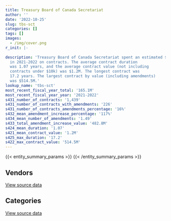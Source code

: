```yaml
---
title: Treasury Board of Canada Secretariat
author: ''
date: '2022-10-25'
slug: tbs-sct
categories: []
tags: []
images:
  - /img/cover.png
r_init: |-
  
description: 'Treasury Board of Canada Secretariat spent an estimated $165.1M
  in 2021-2022 on contracts. The average contract duration
  was 1.07 years, and the average contract value (not including
  contracts under $10k) was $1.2M. The longest contract was
  17.2 years. The largest contract by value (including amendments)
  was $514.5M.'
lookup_name: 'tbs-sct'
most_recent_fiscal_year_total: '165.1M'
most_recent_fiscal_year_year: '2021-2022'
s431_number_of_contracts: '1,439'
s431_number_of_contracts_with_amendments: '226'
s431_number_of_contracts_amendments_percentage: '16%'
s432_mean_amendment_increase_percentage: '117%'
s434_mean_number_of_amendments: '1.49'
s433_total_amendment_increase_value: '482.8M'
s424_mean_duration: '1.07'
s421_mean_contract_value: '1.2M'
s425_max_duration: '17.2'
s422_max_contract_value: '514.5M'
---
```


<script src="/rmarkdown-libs/htmlwidgets/htmlwidgets.js"></script>
<link href="/rmarkdown-libs/datatables-css/datatables-crosstalk.css" rel="stylesheet" />
<script src="/rmarkdown-libs/datatables-binding/datatables.js"></script>
<script src="/rmarkdown-libs/jquery/jquery-3.6.0.min.js"></script>
<link href="/rmarkdown-libs/dt-core-bootstrap/css/dataTables.bootstrap.min.css" rel="stylesheet" />
<link href="/rmarkdown-libs/dt-core-bootstrap/css/dataTables.bootstrap.extra.css" rel="stylesheet" />
<script src="/rmarkdown-libs/dt-core-bootstrap/js/jquery.dataTables.min.js"></script>
<script src="/rmarkdown-libs/dt-core-bootstrap/js/dataTables.bootstrap.min.js"></script>
<link href="/rmarkdown-libs/crosstalk/css/crosstalk.min.css" rel="stylesheet" />
<script src="/rmarkdown-libs/crosstalk/js/crosstalk.min.js"></script>
<script src="/rmarkdown-libs/htmlwidgets/htmlwidgets.js"></script>
<link href="/rmarkdown-libs/datatables-css/datatables-crosstalk.css" rel="stylesheet" />
<script src="/rmarkdown-libs/datatables-binding/datatables.js"></script>
<script src="/rmarkdown-libs/jquery/jquery-3.6.0.min.js"></script>
<link href="/rmarkdown-libs/dt-core-bootstrap/css/dataTables.bootstrap.min.css" rel="stylesheet" />
<link href="/rmarkdown-libs/dt-core-bootstrap/css/dataTables.bootstrap.extra.css" rel="stylesheet" />
<script src="/rmarkdown-libs/dt-core-bootstrap/js/jquery.dataTables.min.js"></script>
<script src="/rmarkdown-libs/dt-core-bootstrap/js/dataTables.bootstrap.min.js"></script>
<link href="/rmarkdown-libs/crosstalk/css/crosstalk.min.css" rel="stylesheet" />
<script src="/rmarkdown-libs/crosstalk/js/crosstalk.min.js"></script>

{{< entity_summary_params >}}
{{< /entity_summary_params >}}

## Vendors

<div id="htmlwidget-1" style="width:100%;height:auto;" class="datatables html-widget"></div>
<script type="application/json" data-for="htmlwidget-1">{"x":{"style":"bootstrap","filter":"none","vertical":false,"data":[["<a href=\"/vendors/49_solutions/\">49 Solutions<\/a>","<a href=\"/vendors/abs_americas/\">ABS Americas<\/a>","<a href=\"/vendors/accenture/\">Accenture<\/a>","<a href=\"/vendors/advanced_chippewa_technologies/\">Advanced Chippewa Technologies<\/a>","<a href=\"/vendors/algonquin_college/\">Algonquin College<\/a>","<a href=\"/vendors/altis_human_resources/\">Altis Human Resources<\/a>","<a href=\"/vendors/amazon/\">Amazon<\/a>","<a href=\"/vendors/aon_reed_stenhouse/\">Aon Reed Stenhouse<\/a>","<a href=\"/vendors/artemp_personnel_services/\">Artemp Personnel Services<\/a>","<a href=\"/vendors/avenai/\">Avenai<\/a>","<a href=\"/vendors/avi_spl/\">Avi Spl<\/a>","<a href=\"/vendors/bdo_canada/\">BDO Canada<\/a>","<a href=\"/vendors/bell_canada/\">Bell Canada<\/a>","<a href=\"/vendors/bloomberg_finance_l_p/\">Bloomberg Finance L P<\/a>","<a href=\"/vendors/breckenhill/\">Breckenhill<\/a>","<a href=\"/vendors/ca/\">CA<\/a>","<a href=\"/vendors/cache_computer_consulting/\">Cache Computer Consulting<\/a>","<a href=\"/vendors/canada_post/\">Canada Post<\/a>","<a href=\"/vendors/canadian_corps_of_commissionaires/\">Canadian Corps of Commissionaires<\/a>","<a href=\"/vendors/carahsoft_technology/\">Carahsoft Technology<\/a>","<a href=\"/vendors/carleton_university/\">Carleton University<\/a>","<a href=\"/vendors/cbci_telecom/\">CBCI Telecom<\/a>","<a href=\"/vendors/cdw_canada/\">CDW Canada<\/a>","<a href=\"/vendors/cgi/\">CGI<\/a>","<a href=\"/vendors/cision_canada/\">Cision Canada<\/a>","<a href=\"/vendors/cistel_technology/\">Cistel Technology<\/a>","<a href=\"/vendors/closereach/\">CloseReach<\/a>","<a href=\"/vendors/colliers_project_leaders/\">Colliers Project Leaders<\/a>","<a href=\"/vendors/communitech/\">Communitech<\/a>","<a href=\"/vendors/compugen/\">Compugen<\/a>","<a href=\"/vendors/conexsys/\">CONEXSYS<\/a>","<a href=\"/vendors/conference_board_of_canada/\">Conference Board of Canada<\/a>","<a href=\"/vendors/connex_telecommunications/\">Connex Telecommunications<\/a>","<a href=\"/vendors/contract_community/\">Contract Community<\/a>","<a href=\"/vendors/conversart_consulting/\">Conversart Consulting<\/a>","<a href=\"/vendors/coradix_technology_consulting/\">Coradix Technology Consulting<\/a>","<a href=\"/vendors/csdc_systems/\">CSDC Systems<\/a>","<a href=\"/vendors/dalhousie_university/\">Dalhousie University<\/a>","<a href=\"/vendors/dare_human_resources/\">Dare Human Resources<\/a>","<a href=\"/vendors/data_centre_intelligence/\">Data Centre Intelligence<\/a>","<a href=\"/vendors/delco_automation/\">Delco Automation<\/a>","<a href=\"/vendors/dell_computer/\">Dell Computer<\/a>","<a href=\"/vendors/deloitte/\">Deloitte<\/a>","<a href=\"/vendors/dls_technology/\">DLS Technology<\/a>","<a href=\"/vendors/donna_cona/\">Donna Cona<\/a>","<a href=\"/vendors/eclipsys_solutions/\">Eclipsys Solutions<\/a>","<a href=\"/vendors/ecole_de_langues_abce/\">Ecole De Langues Abce<\/a>","<a href=\"/vendors/ecole_de_langues_la_cite/\">Ecole De Langues La Cite<\/a>","<a href=\"/vendors/environics_research_group/\">Environics Research Group<\/a>","<a href=\"/vendors/ernst_young/\">Ernst Young<\/a>","<a href=\"/vendors/evaluation_personnel_selection/\">Evaluation Personnel Selection<\/a>","<a href=\"/vendors/excel_human_resources/\">Excel Human Resources<\/a>","<a href=\"/vendors/exit_certified/\">Exit Certified<\/a>","<a href=\"/vendors/fast_track_staffing/\">Fast Track Staffing<\/a>","<a href=\"/vendors/ford_motor_company/\">Ford Motor Company<\/a>","<a href=\"/vendors/forrester_research/\">Forrester Research<\/a>","<a href=\"/vendors/gartner/\">Gartner<\/a>","<a href=\"/vendors/gc_strategies/\">GC Strategies<\/a>","<a href=\"/vendors/general_dynamics/\">General Dynamics<\/a>","<a href=\"/vendors/genesis_integration/\">Genesis Integration<\/a>","<a href=\"/vendors/gilmore_reproductions/\">Gilmore Reproductions<\/a>","<a href=\"/vendors/global_knowledge/\">Global Knowledge<\/a>","<a href=\"/vendors/global_upholstery/\">Global Upholstery<\/a>","<a href=\"/vendors/goss_gilroy/\">Goss Gilroy<\/a>","<a href=\"/vendors/graybridge_international_consulting/\">Graybridge International Consulting<\/a>","<a href=\"/vendors/i4c_information_technology/\">I4C Information Technology<\/a>","<a href=\"/vendors/ibiska_telecom/\">Ibiska Telecom<\/a>","<a href=\"/vendors/ibm_canada/\">IBM Canada<\/a>","<a href=\"/vendors/iceberg_networks/\">Iceberg Networks<\/a>","<a href=\"/vendors/imp_group/\">IMP Group<\/a>","<a href=\"/vendors/info_tech_research_group/\">Info Tech Research Group<\/a>","<a href=\"/vendors/insa/\">INSA<\/a>","<a href=\"/vendors/institute_on_governance/\">Institute On Governance<\/a>","<a href=\"/vendors/ipss/\">IPSS<\/a>","<a href=\"/vendors/itex/\">ITEX<\/a>","<a href=\"/vendors/jumping_elephants/\">Jumping Elephants<\/a>","<a href=\"/vendors/konica_minolta_business_solutions/\">Konica Minolta Business Solutions<\/a>","<a href=\"/vendors/korn_ferry_ca/\">Korn Ferry Ca<\/a>","<a href=\"/vendors/kpmg/\">KPMG<\/a>","<a href=\"/vendors/lean_agility/\">Lean Agility<\/a>","<a href=\"/vendors/les_traductions_tessier/\">Les Traductions Tessier<\/a>","<a href=\"/vendors/leverage_technology_resources/\">Leverage Technology Resources<\/a>","<a href=\"/vendors/like_10/\">Like 10<\/a>","<a href=\"/vendors/linovati/\">Linovati<\/a>","<a href=\"/vendors/lro_staffing/\">LRO Staffing<\/a>","<a href=\"/vendors/lumina_it/\">Lumina IT<\/a>","<a href=\"/vendors/maplesoft_consulting/\">Maplesoft Consulting<\/a>","<a href=\"/vendors/markido/\">Markido<\/a>","<a href=\"/vendors/maxsys_staffing_and_consulting/\">Maxsys Staffing and Consulting<\/a>","<a href=\"/vendors/mccarthy_tetrault/\">McCarthy Tetrault<\/a>","<a href=\"/vendors/mdos_consulting/\">MDOS Consulting<\/a>","<a href=\"/vendors/media_q/\">Media Q<\/a>","<a href=\"/vendors/meltwater/\">Meltwater<\/a>","<a href=\"/vendors/mercer_canada/\">Mercer Canada<\/a>","<a href=\"/vendors/microsoft_canada/\">Microsoft Canada<\/a>","<a href=\"/vendors/mnp/\">MNP<\/a>","<a href=\"/vendors/modis_canada/\">Modis Canada<\/a>","<a href=\"/vendors/morneau_shepell/\">Morneau Shepell<\/a>","<a href=\"/vendors/multishred/\">Multishred<\/a>","<a href=\"/vendors/neopost_canada/\">Neopost Canada<\/a>","<a href=\"/vendors/newfound_recruiting/\">Newfound Recruiting<\/a>","<a href=\"/vendors/nisha_techonologies/\">Nisha Techonologies<\/a>","<a href=\"/vendors/northern_micro/\">Northern Micro<\/a>","<a href=\"/vendors/nova_networks/\">Nova Networks<\/a>","<a href=\"/vendors/novipro/\">Novipro<\/a>","<a href=\"/vendors/onix_networking_canada/\">Onix Networking Canada<\/a>","<a href=\"/vendors/onx_enterprise_solutions/\">OnX Enterprise Solutions<\/a>","<a href=\"/vendors/opentext/\">OpenText<\/a>","<a href=\"/vendors/oproma/\">Oproma<\/a>","<a href=\"/vendors/optiv_canada_federal/\">Optiv Canada Federal<\/a>","<a href=\"/vendors/oracle_canada/\">Oracle Canada<\/a>","<a href=\"/vendors/orangutech/\">Orangutech<\/a>","<a href=\"/vendors/orbis_risk_consulting/\">Orbis Risk Consulting<\/a>","<a href=\"/vendors/ottawa_business_interiors/\">Ottawa Business Interiors<\/a>","<a href=\"/vendors/ottawa_convention_centre/\">Ottawa Convention Centre<\/a>","<a href=\"/vendors/phoenix_strategic_perspectives/\">Phoenix Strategic Perspectives<\/a>","<a href=\"/vendors/pitney_bowes/\">Pitney Bowes<\/a>","<a href=\"/vendors/pleiad_canada/\">Pleiad Canada<\/a>","<a href=\"/vendors/pricewaterhouse_coopers/\">Pricewaterhouse Coopers<\/a>","<a href=\"/vendors/printers_plus/\">Printers Plus<\/a>","<a href=\"/vendors/procom_consultants/\">Procom Consultants<\/a>","<a href=\"/vendors/prologic_systems/\">Prologic Systems<\/a>","<a href=\"/vendors/prosci_canada/\">Prosci Canada<\/a>","<a href=\"/vendors/protak_consulting_group/\">Protak Consulting Group<\/a>","<a href=\"/vendors/qmr/\">QMR<\/a>","<a href=\"/vendors/queen_s_university/\">Queen’s University<\/a>","<a href=\"/vendors/quintet_consulting/\">Quintet Consulting<\/a>","<a href=\"/vendors/randstad/\">Randstad<\/a>","<a href=\"/vendors/rhea/\">RHEA<\/a>","<a href=\"/vendors/rogers/\">Rogers<\/a>","<a href=\"/vendors/samson_associes/\">Samson Associes<\/a>","<a href=\"/vendors/sap/\">SAP<\/a>","<a href=\"/vendors/sas_institute/\">SAS Institute<\/a>","<a href=\"/vendors/shi_canada/\">SHI Canada<\/a>","<a href=\"/vendors/si_systems/\">SI Systems<\/a>","<a href=\"/vendors/sierra_systems_group/\">Sierra Systems Group<\/a>","<a href=\"/vendors/softchoice/\">Softchoice<\/a>","<a href=\"/vendors/solace/\">Solace<\/a>","<a href=\"/vendors/solotech/\">Solotech<\/a>","<a href=\"/vendors/stantec/\">Stantec<\/a>","<a href=\"/vendors/sun_life_assurance_company/\">Sun Life Assurance Company<\/a>","<a href=\"/vendors/suse_software_solutions_canada/\">SUSE Software Solutions Canada<\/a>","<a href=\"/vendors/systematix_solutions/\">Systematix Solutions<\/a>","<a href=\"/vendors/systemscope/\">Systemscope<\/a>","<a href=\"/vendors/tag_hr/\">Tag HR<\/a>","<a href=\"/vendors/tankatek/\">Tankatek<\/a>","<a href=\"/vendors/technomics/\">Technomics<\/a>","<a href=\"/vendors/tecsis/\">Tecsis<\/a>","<a href=\"/vendors/teknion/\">Teknion<\/a>","<a href=\"/vendors/teksystems_canada/\">TEKsystems Canada<\/a>","<a href=\"/vendors/telecom_computer_services/\">Telecom Computer Services<\/a>","<a href=\"/vendors/telus_canada/\">Telus Canada<\/a>","<a href=\"/vendors/teramach_technologies/\">Teramach Technologies<\/a>","<a href=\"/vendors/tes_contract_services/\">TES Contract Services<\/a>","<a href=\"/vendors/tforce_final_mile/\">Tforce Final Mile<\/a>","<a href=\"/vendors/the_aim_group/\">The AIM Group<\/a>","<a href=\"/vendors/the_canada_life_assurance_company/\">The Canada Life Assurance Company<\/a>","<a href=\"/vendors/the_halifax_computer_consulting_group/\">The Halifax Computer Consulting Group<\/a>","<a href=\"/vendors/the_halifax_group/\">The Halifax Group<\/a>","<a href=\"/vendors/the_masha_krupp_translation_group/\">The Masha Krupp Translation Group<\/a>","<a href=\"/vendors/the_right_door/\">The Right Door<\/a>","<a href=\"/vendors/the_right_door_consulting/\">The Right Door Consulting<\/a>","<a href=\"/vendors/thinkpoint/\">Thinkpoint<\/a>","<a href=\"/vendors/thomas_schmidt/\">Thomas Schmidt<\/a>","<a href=\"/vendors/thomson_reuters/\">Thomson Reuters<\/a>","<a href=\"/vendors/tiree/\">Tiree<\/a>","<a href=\"/vendors/totem_offisource/\">Totem Offisource<\/a>","<a href=\"/vendors/tpg_technology_consultants/\">TPG Technology Consultants<\/a>","<a href=\"/vendors/turtle_island_staffing/\">Turtle Island Staffing<\/a>","<a href=\"/vendors/university_of_ottawa/\">University of Ottawa<\/a>","<a href=\"/vendors/university_of_toronto/\">University of Toronto<\/a>","<a href=\"/vendors/university_of_waterloo/\">University of Waterloo<\/a>","<a href=\"/vendors/vard_marine/\">Vard Marine<\/a>","<a href=\"/vendors/vidcruiter/\">Vidcruiter<\/a>","<a href=\"/vendors/watershed_information_technology/\">Watershed Information Technology<\/a>","<a href=\"/vendors/westbury_national_show_systems/\">Westbury National Show Systems<\/a>","<a href=\"/vendors/wolters_kluwer/\">Wolters Kluwer<\/a>","<a href=\"/vendors/wpp_group_canada_communications/\">WPP Group Canada Communications<\/a>","<a href=\"/vendors/wsp/\">WSP<\/a>","<a href=\"/vendors/zernam_enterprise/\">Zernam Enterprise<\/a>"],[null,null,null,191458.67,null,702033.6,null,null,162523.32,24998.99,454015.37,null,null,4653.5,null,null,4853119.27,null,655827.59,null,null,67992.94,141795.16,32085.56,1758.33,null,733572.3,null,null,null,107511.24,14296.07,null,118226.25,24408,10311.25,46843.22,102900,null,null,null,46085.86,768440.59,42709.88,null,248509.73,82545.01,1170429.9,null,1578979.82,null,410915.89,null,65356.57,null,null,2142610.47,2275318.58,null,78390.37,null,27120,null,418716.26,281276.49,1347344.25,714420.33,6425282.22,156311.51,9315.68,171432.3,88724.55,null,null,115043.77,null,401346.52,49998.21,421651.59,24408,503928.02,133385.86,null,49494.11,null,337699.48,null,null,479057.59,null,154761.14,27894.27,null,502144.51,2033506.98,135152.71,null,2243.4,36299.75,16510.35,null,951769.62,1580426.74,16907.04,null,901471.91,33900,24998.99,null,null,1973081.7,61552.62,307470.43,null,89968.42,161364.84,1420.55,1053663.46,427948.74,78783.5,348472.52,27097.72,299167.5,129945.32,500945.39,null,null,692655.8,null,51019.54,117537.33,1087583.48,16415.25,null,1991292.66,161228.77,49883.5,2318.73,null,2071.67,41432923.03,null,19047425.26,70564.5,39184.18,null,null,null,46817.51,24577.5,null,5660.25,54257.97,783081.15,425915.15,984580.77,null,null,158026.82,1362079.17,null,null,null,149740,null,639993.11,10576.8,null,83051.52,37698.75,21598.6,null,null,null,238608.49,48535.81,3305.01,null,null,null],[null,null,null,52632.46,36779.24,2027676.87,null,null,null,null,154633.83,215411.9,null,37669.46,null,null,5491184.49,446.74,633831.94,3706.34,22261,153131.35,25956.1,null,10163.17,383952.55,241802.53,192100,null,null,57827.78,25873.28,2159.83,99499.89,null,null,11807.06,null,25541.1,null,97559.73,null,1917992.61,29506.43,null,null,82771.16,1537744.25,81643.54,1161937.17,null,35683.8,61754.57,36871.85,9785.02,2159.34,1935040.51,2789043.33,11004.14,null,21637.24,null,24998.71,442505.44,230444.12,162419.58,698301.12,4443546.42,17174.37,27719.84,78708.82,null,86082.5,null,null,77306.12,384556.61,81720.21,39900,24408,38657.49,298542.97,null,null,29662.5,338624.69,105903.6,168935,604825.74,114727.07,194961.15,28944.84,1837.35,274617.29,2901068.97,279628.85,null,5006.61,45775.56,19244.54,null,1798404.11,662955.04,62290.08,170.34,903941.7,null,null,79715.85,null,null,1215920.6,325613.23,24672.42,955904.83,97054.36,null,1261753.47,420219.79,110410.83,159071.6,5844.61,284839.1,128824.68,875251.64,null,78360.93,824823.91,27056.33,46686.37,227693.66,4109351.5,127612.53,77600.26,3449651,161670.5,142016.74,14144.26,null,22788.33,41546437.88,null,14398340.28,183622.82,117131.14,null,null,null,65486.08,1475894.78,null,null,122493.01,1681301.26,641501.82,914052.23,null,null,40697.32,1365810.9,26668,232323.9,null,150150.25,20195.7,null,null,818057.46,18790.44,24096.75,null,null,null,null,239262.21,20719.34,24944.99,null,null,23479.14],[140485.08,31176.25,null,29452.08,null,925003.03,658790,null,null,null,null,null,null,38983.48,39719.5,null,4968721.91,12547.02,699340.19,46294.45,null,54236.12,26417.34,null,null,921991.33,438513.91,null,null,null,null,1643,22813.17,null,null,null,30902.04,null,42258.9,null,65717.7,null,2312773.61,87301.31,null,null,41385.58,1254802.57,73105.1,817066.34,null,963735.85,null,84003.62,45366.89,64436.36,1092549.56,1517169.1,null,null,11788.16,null,null,403605.08,151939.43,null,null,1725012.93,40523.43,19464.48,61477.55,182325.42,105000,null,null,null,273072.2,748951.06,27922.43,null,null,542562.45,null,null,null,653263.99,73016.08,85410.71,195174.26,450272.93,296011.14,41970.26,35235.55,240183.76,6680433.55,55918.28,null,4992.93,null,19191.96,473897.39,19217.06,2268387.16,12546.57,62004.95,755754.54,null,null,null,23962.89,null,1771488.97,120367.09,null,null,null,null,1100710.59,595810.87,54679.18,867617.65,null,null,null,549029.54,39550,97551.61,800275.61,233916.24,33105.34,220520.02,6981465.09,null,null,5064924.6,161228.77,135207.53,11786.88,56334.13,null,41432923.03,174401.4,16149799.83,39550,354684.49,null,null,null,17016.64,2185472.01,null,null,72764.79,1949625.88,639749.09,1102103,null,null,null,1362079.17,null,615882.71,27259.23,149740,null,39995.22,null,998632.01,33857.96,null,null,39954.54,39963.16,null,254774.44,null,32797.31,81726.25,null,null],[445887.42,8741,452000,108002.86,21377.5,679762.72,658790,10735,null,null,543603.68,681201.13,14059.37,63583.48,null,25349.97,5803813.17,12660.02,622091.18,98673.77,null,1185.02,13263.02,null,null,921991.33,2010431.71,null,7052.64,24957.72,null,8521.35,null,null,null,null,37865.07,null,null,5610.08,129299.16,null,2158535.99,109670.45,39324,null,null,488600.39,null,762304.8,79816.53,1015169.5,null,58401.71,null,25004.23,984080.81,1894144.62,null,null,null,null,null,504579.96,65146.72,10593.75,null,890979.24,null,null,350919.38,173111.19,null,4676.13,null,124753.27,339622.66,330859.27,12023.07,19656.35,null,273531.75,2415.12,null,null,3100171.34,1782220.52,205660,null,null,857872.26,65061.05,49930.31,771090.97,8236229.56,155223.53,1782220.52,4992.93,null,19191.96,492799.28,null,1852484.22,133.46,64743.85,null,null,null,null,59581.02,32387.97,636805.71,131692.79,1532.81,null,33855.32,null,1140809.1,4256999.39,54679.18,1427156.31,null,21481.3,null,819101.02,27459,67517.71,760460.06,171359.61,43528.17,343848.28,6439693.67,207.33,24698.7,5287804.85,161228.77,28535.54,null,63962.21,null,41432923.03,196422.3,26162453.05,17927.62,500522.53,97719.01,39750,11884.05,null,2185472.01,79955.21,null,24288.99,933215.26,213833.94,1477235.38,17935425.62,5367.06,null,1362079.17,null,231801.34,53083.77,149740,null,39999.58,null,183310.53,5293.36,40680,null,40818.93,null,3700.29,277685.12,null,147553.59,295720,7076.77,null]],"container":"<table class=\"table table-striped table-hover row-border order-column display\">\n  <thead>\n    <tr>\n      <th>Vendor<\/th>\n      <th>2018-2019<\/th>\n      <th>2019-2020<\/th>\n      <th>2020-2021<\/th>\n      <th>2021-2022<\/th>\n    <\/tr>\n  <\/thead>\n<\/table>","options":{"order":[[4,"desc"]],"pageLength":10,"autoWidth":true,"columnDefs":[{"targets":1,"render":"function(data, type, row, meta) {\n    return type !== 'display' ? data : DTWidget.formatCurrency(data, \"$\", 2, 3, \",\", \".\", true, null);\n  }"},{"targets":2,"render":"function(data, type, row, meta) {\n    return type !== 'display' ? data : DTWidget.formatCurrency(data, \"$\", 2, 3, \",\", \".\", true, null);\n  }"},{"targets":3,"render":"function(data, type, row, meta) {\n    return type !== 'display' ? data : DTWidget.formatCurrency(data, \"$\", 2, 3, \",\", \".\", true, null);\n  }"},{"targets":4,"render":"function(data, type, row, meta) {\n    return type !== 'display' ? data : DTWidget.formatCurrency(data, \"$\", 2, 3, \",\", \".\", true, null);\n  }"},{"width":"16%","targets":[1,2,3,4]},{"className":"dt-right","targets":[1,2,3,4]}],"orderClasses":false}},"evals":["options.columnDefs.0.render","options.columnDefs.1.render","options.columnDefs.2.render","options.columnDefs.3.render"],"jsHooks":[]}</script>
<p class="text-right">
<a href="https://github.com/GoC-Spending/contracts-data/tree/main/data/out/departments/tbs-sct/summary_by_fiscal_year_by_vendor.csv" class="source-data-link btn btn-link">View source data</a>
</p>

## Categories

<div id="htmlwidget-2" style="width:100%;height:auto;" class="datatables html-widget"></div>
<script type="application/json" data-for="htmlwidget-2">{"x":{"style":"bootstrap","filter":"none","vertical":false,"data":[["<a href=\"/categories/other/\">(Other)<\/a>","<a href=\"/categories/facilities_and_construction/\">Facilities and construction<\/a>","<a href=\"/categories/office_management/\">Office management<\/a>","<a href=\"/categories/professional_services/\">Professional services<\/a>","<a href=\"/categories/information_technology/\">Information technology<\/a>","<a href=\"/categories/medical/\">Medical<\/a>","<a href=\"/categories/transportation_and_logistics/\">Transportation and logistics<\/a>","<a href=\"/categories/industrial_products_and_services/\">Industrial products and services<\/a>","<a href=\"/categories/travel/\">Travel<\/a>","<a href=\"/categories/security_and_protection/\">Security and protection<\/a>","<a href=\"/categories/human_capital/\">Human capital<\/a>"],[4555.3,175233.74,728083.29,21370921.73,54558980.54,41432923.03,null,null,21005.76,621927.59,2025313.97],[null,178430.03,1524653.76,17050238.34,58996819.37,41573080.22,9785.02,2488.87,10531.65,633831.94,2149350.48],[null,26991.77,367911.64,14973672.16,67760770.45,41522337.86,45366.89,7616.53,null,696703.49,1711322.75],[24998.99,null,408986.78,35121206.73,85967468.48,41516719.88,null,null,null,726868.97,1356541.45]],"container":"<table class=\"table table-striped table-hover row-border order-column display\">\n  <thead>\n    <tr>\n      <th>Category<\/th>\n      <th>2018-2019<\/th>\n      <th>2019-2020<\/th>\n      <th>2020-2021<\/th>\n      <th>2021-2022<\/th>\n    <\/tr>\n  <\/thead>\n<\/table>","options":{"order":[[4,"desc"]],"dom":"t","pageLength":30,"autoWidth":true,"columnDefs":[{"targets":1,"render":"function(data, type, row, meta) {\n    return type !== 'display' ? data : DTWidget.formatCurrency(data, \"$\", 2, 3, \",\", \".\", true, null);\n  }"},{"targets":2,"render":"function(data, type, row, meta) {\n    return type !== 'display' ? data : DTWidget.formatCurrency(data, \"$\", 2, 3, \",\", \".\", true, null);\n  }"},{"targets":3,"render":"function(data, type, row, meta) {\n    return type !== 'display' ? data : DTWidget.formatCurrency(data, \"$\", 2, 3, \",\", \".\", true, null);\n  }"},{"targets":4,"render":"function(data, type, row, meta) {\n    return type !== 'display' ? data : DTWidget.formatCurrency(data, \"$\", 2, 3, \",\", \".\", true, null);\n  }"},{"width":"16%","targets":[1,2,3,4]},{"className":"dt-right","targets":[1,2,3,4]}],"orderClasses":false,"lengthMenu":[10,25,30,50,100]}},"evals":["options.columnDefs.0.render","options.columnDefs.1.render","options.columnDefs.2.render","options.columnDefs.3.render"],"jsHooks":[]}</script>
<p class="text-right">
<a href="https://github.com/GoC-Spending/contracts-data/tree/main/data/out/departments/tbs-sct/summary_by_fiscal_year_by_category.csv" class="source-data-link btn btn-link">View source data</a>
</p>
